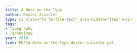 ```yaml
---
title: A Note on the Type
author: Dexter Sinister
type: <i class="fa fa-file-text" aria-hidden="true"></i>
tags:
- Typography
- Technology
year: 2010
link: PDF/A-Note-on-the-Type-dexter-sinister.pdf
---
```

